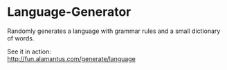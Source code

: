 Language-Generator
==================

Randomly generates a language with grammar rules and a small dictionary of words.

See it in action:    
http://fun.alamantus.com/generate/language
